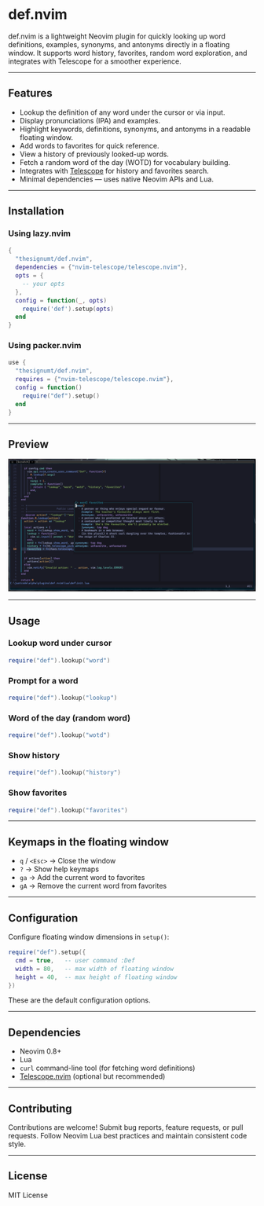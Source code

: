 # def.nvim

def.nvim is a lightweight Neovim plugin for quickly looking up word definitions, examples, synonyms, and antonyms directly in a floating window. It supports word history, favorites, random word exploration, and integrates with Telescope for a smoother experience.

---

## Features

- Lookup the definition of any word under the cursor or via input.
- Display pronunciations (IPA) and examples.
- Highlight keywords, definitions, synonyms, and antonyms in a readable floating window.
- Add words to favorites for quick reference.
- View a history of previously looked-up words.
- Fetch a random word of the day (WOTD) for vocabulary building.
- Integrates with [Telescope](https://github.com/nvim-telescope/telescope.nvim) for history and favorites search.
- Minimal dependencies — uses native Neovim APIs and Lua.

---

## Installation

### Using lazy.nvim

```lua
{
  "thesignumt/def.nvim",
  dependencies = {"nvim-telescope/telescope.nvim"},
  opts = {
    -- your opts
  },
  config = function(_, opts)
    require('def').setup(opts)
  end
}
```

### Using packer.nvim

```lua
use {
  "thesignumt/def.nvim",
  requires = {"nvim-telescope/telescope.nvim"},
  config = function()
    require("def").setup()
  end
}
```

---

## Preview

![preview](preview.png)

---

## Usage

### Lookup word under cursor

```lua
require("def").lookup("word")
```

### Prompt for a word

```lua
require("def").lookup("lookup")
```

### Word of the day (random word)

```lua
require("def").lookup("wotd")
```

### Show history

```lua
require("def").lookup("history")
```

### Show favorites

```lua
require("def").lookup("favorites")
```

---

## Keymaps in the floating window

- `q` / `<Esc>` → Close the window
- `?` → Show help keymaps
- `ga` → Add the current word to favorites
- `gA` → Remove the current word from favorites

---

## Configuration

Configure floating window dimensions in `setup()`:

```lua
require("def").setup({
  cmd = true,   -- user command :Def
  width = 80,   -- max width of floating window
  height = 40,  -- max height of floating window
})
```

These are the default configuration options.

---

## Dependencies

- Neovim 0.8+
- Lua
- `curl` command-line tool (for fetching word definitions)
- [Telescope.nvim](https://github.com/nvim-telescope/telescope.nvim) (optional but recommended)

---

## Contributing

Contributions are welcome! Submit bug reports, feature requests, or pull requests. Follow Neovim Lua best practices and maintain consistent code style.

---

## License

MIT License
